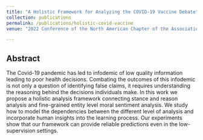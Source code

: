 ```yaml
---
title: "A Holistic Framework for Analyzing the COVID-19 Vaccine Debate"
collection: publications
permalink: /publications/holistic-covid-vaccine
venue: "2022 Conference of the North American Chapter of the Association for Computational Linguistics ([NAACL 2022](https://2022.naacl.org/))"

--- 
```


## Abstract
The Covid-19 pandemic has led to infodemic of low quality information leading to poor health decisions. Combating the outcomes of this infodemic is not only a question of identifying false claims, it requires understanding the reasoning behind the decisions individuals make.
In this work we propose a holistic analysis framework connecting stance and reason analysis and fine-grained entity level moral sentiment analysis. We study how to model the dependencies between the different level of analysis and incorporate human insights into the learning process. Our experiments show that our framework can provide reliable predictions even in the low-supervision settings.
